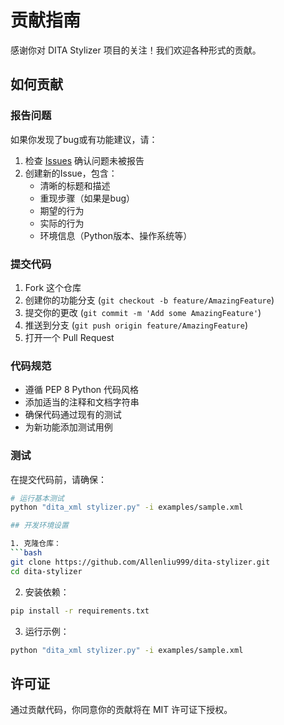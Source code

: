 # 贡献指南

感谢你对 DITA Stylizer 项目的关注！我们欢迎各种形式的贡献。

## 如何贡献

### 报告问题

如果你发现了bug或有功能建议，请：

1. 检查 [Issues](https://github.com/Allenliu999/dita-stylizer/issues) 确认问题未被报告
2. 创建新的Issue，包含：
   - 清晰的标题和描述
   - 重现步骤（如果是bug）
   - 期望的行为
   - 实际的行为
   - 环境信息（Python版本、操作系统等）

### 提交代码

1. Fork 这个仓库
2. 创建你的功能分支 (`git checkout -b feature/AmazingFeature`)
3. 提交你的更改 (`git commit -m 'Add some AmazingFeature'`)
4. 推送到分支 (`git push origin feature/AmazingFeature`)
5. 打开一个 Pull Request

### 代码规范

- 遵循 PEP 8 Python 代码风格
- 添加适当的注释和文档字符串
- 确保代码通过现有的测试
- 为新功能添加测试用例

### 测试

在提交代码前，请确保：

```bash
# 运行基本测试
python "dita_xml stylizer.py" -i examples/sample.xml

## 开发环境设置

1. 克隆仓库：
```bash
git clone https://github.com/Allenliu999/dita-stylizer.git
cd dita-stylizer
```

2. 安装依赖：
```bash
pip install -r requirements.txt
```

3. 运行示例：
```bash
python "dita_xml stylizer.py" -i examples/sample.xml
```

## 许可证

通过贡献代码，你同意你的贡献将在 MIT 许可证下授权。
